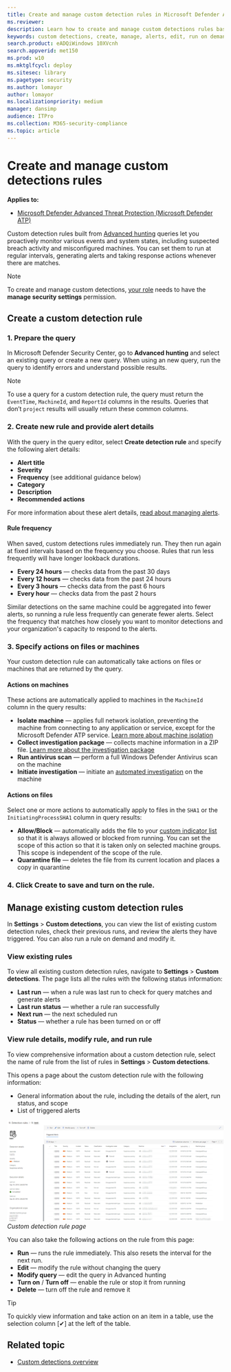 ```yaml
---
title: Create and manage custom detection rules in Microsoft Defender ATP
ms.reviewer: 
description: Learn how to create and manage custom detections rules based on advanced hunting queries
keywords: custom detections, create, manage, alerts, edit, run on demand, frequency, detection rules, advanced hunting, hunt, query, response actions, mdatp, microsoft defender atp
search.product: eADQiWindows 10XVcnh
search.appverid: met150
ms.prod: w10
ms.mktglfcycl: deploy
ms.sitesec: library
ms.pagetype: security
ms.author: lomayor
author: lomayor
ms.localizationpriority: medium
manager: dansimp
audience: ITPro
ms.collection: M365-security-compliance 
ms.topic: article
---
```



# Create and manage custom detections rules
**Applies to:**
- [Microsoft Defender Advanced Threat Protection (Microsoft Defender ATP)](https://go.microsoft.com/fwlink/p/?linkid=2069559)

Custom detection rules built from [Advanced hunting](overview-hunting.md) queries let you proactively monitor various events and system states, including suspected breach activity and misconfigured machines. You can set them to run at regular intervals, generating alerts and taking response actions whenever there are matches.

>[!NOTE]
>To create and manage custom detections, [your role](user-roles.md#create-roles-and-assign-the-role-to-an-azure-active-directory-group) needs to have the **manage security settings** permission.  

## Create a custom detection rule
### 1. Prepare the query

In Microsoft Defender Security Center, go to **Advanced hunting** and select an existing query or create a new query. When using an new query, run the query to identify errors and understand possible results.

>[!NOTE]
>To use a query for a custom detection rule, the query must return the `EventTime`, `MachineId`, and `ReportId` columns in the results. Queries that don’t `project` results will usually return these common columns.

### 2. Create new rule and provide alert details 

With the query in the query editor, select **Create detection rule** and specify the following alert details:

- **Alert title**
- **Severity**
- **Frequency** (see additional guidance below)
- **Category**
- **Description**
- **Recommended actions**

For more information about these alert details, [read about managing alerts](manage-alerts.md).

#### Rule frequency
When saved, custom detections rules immediately run. They then run again at fixed intervals based on the frequency you choose. Rules that run less frequently will have longer lookback durations.

- **Every 24 hours** — checks data from the past 30 days
- **Every 12 hours** — checks data from the past 24 hours
- **Every 3 hours** — checks data from the past 6 hours
- **Every hour** — checks data from the past 2 hours

Similar detections on the same machine could be aggregated into fewer alerts, so running a rule less frequently can generate fewer alerts. Select the frequency that matches how closely you want to monitor detections and your organization's capacity to respond to the alerts.

### 3. Specify actions on files or machines
Your custom detection rule can automatically take actions on files or machines that are returned by the query.

#### Actions on machines
These actions are automatically applied to machines in the `MachineId` column in the query results:
- **Isolate machine** — applies full network isolation, preventing the machine from connecting to any application or service, except for the Microsoft Defender ATP service. [Learn more about machine isolation](respond-machine-alerts.md#isolate-machines-from-the-network)
- **Collect investigation package** — collects machine information in a ZIP file. [Learn more about the investigation package](respond-machine-alerts.md#collect-investigation-package-from-machines)
- **Run antivirus scan** — perform a full Windows Defender Antivirus scan on the machine
- **Initiate investigation** — initiate an [automated investigation](automated-investigations.md) on the machine

#### Actions on files
Select one or more actions to automatically apply to files in the `SHA1` or the `InitiatingProcessSHA1` column in query results:
- **Allow/Block** — automatically adds the file to your [custom indicator list](manage-indicators.md) so that it is always allowed or blocked from running. You can set the scope of this action so that it is taken only on selected machine groups. This scope is independent of the scope of the rule.
- **Quarantine file** — deletes the file from its current location and places a copy in quarantine

### 4. Click **Create** to save and turn on the rule.

## Manage existing custom detection rules
In **Settings** > **Custom detections**, you can view the list of existing custom detection rules, check their previous runs, and review the alerts they have triggered. You can also run a rule on demand and modify it.

### View existing rules

To view all existing custom detection rules, navigate to **Settings** > **Custom detections**. The page lists all the rules with the following status information:

- **Last run** — when a rule was last run to check for query matches and generate alerts
- **Last run status** — whether a rule ran successfully
- **Next run** — the next scheduled run
- **Status** — whether a rule has been turned on or off

### View rule details, modify rule, and run rule

To view comprehensive information about a custom detection rule, select the name of rule from the list of rules in **Settings** > **Custom detections**. 

This opens a page about the custom detection rule with the following information:

- General information about the rule, including the details of the alert, run status, and scope
- List of triggered alerts

![Custom detection rule page](images/atp-custom-detection-rule-details.png)<br>
*Custom detection rule page*

You can also take the following actions on the rule from this page:

- **Run** — runs the rule immediately. This also resets the interval for the next run.
- **Edit** — modify the rule without changing the query
- **Modify query** — edit the query in Advanced hunting
- **Turn on** / **Turn off** — enable the rule or stop it from running
- **Delete** — turn off the rule and remove it

>[!TIP]
>To quickly view information and take action on an item in a table, use the selection column [&#10004;] at the left of the table.

## Related topic
- [Custom detections overview](overview-custom-detections.md)
